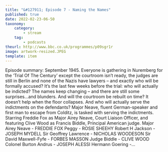 ```yaml
---
title: "&#127911; Episode 7 - Naming the Names"
published: true
date: 2022-02-23-06-50
taxonomy:
    category:
        - stream
    tag:
        - podcasts
theurl: http://www.bbc.co.uk/programmes/p09sgr1r
image: artwork-resized.JPEG
template: item
---
```


Episode summary: September 1945. Everyone is gathering in Nuremberg for the &lsquo;Trial Of The Century&rsquo; except the courtroom isn&rsquo;t ready, the judges are still in Berlin and none of the Nazis have lawyers &ndash; and exactly who will be formally accused? It&rsquo;s the last few weeks before the trial: who will actually be indicted? The names keep changing &ndash; and there are still some surprises&hellip;and blunders. And will the courtroom be rebuilt on time? It doesn&rsquo;t help when the floor collapses. And who will actually serve the indictments on the defendants? Major Neave, fluent German-speaker and first man to escape from Colditz, is tasked with serving the indictments. Starring Freddie Fox as Major Airey Neave, Court Liaison Officer, and featuring Clive Wood as Francis Biddle, Principal American judge. Major Airey Neave - FREDDIE FOX Peggy - ROSIE SHEEHY Robert H Jackson - JOSEPH MYDELL Sir Geoffrey Lawrence - NICHOLAS WOODESON Sir David Maxwell-Fyfe - FORBES MASSON Judge Biddle - CLIVE WOOD Colonel Burton Andrus - JOSEPH ALESSI Hermann Goering -&hellip;
